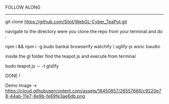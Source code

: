 FOLLOW ALONG

-------------------------

git clone https://github.com/Silot/WebGL-Cyber_TeaPot.git

navigate to the directory were you clone the repo from your terminal and do :

npm i && npm i -g budo bankai browserify watchify \ uglify-js wsnc baudio

inside the  gl folder find the teapot.js and execute from terminal 

budo teapot.js -- -t glslify

DONE !

Demo Image ->  https://cloud.githubusercontent.com/assets/18450857/26557666/c9220e78-44ab-11e7-8e9b-fe69fe3ae6db.png

